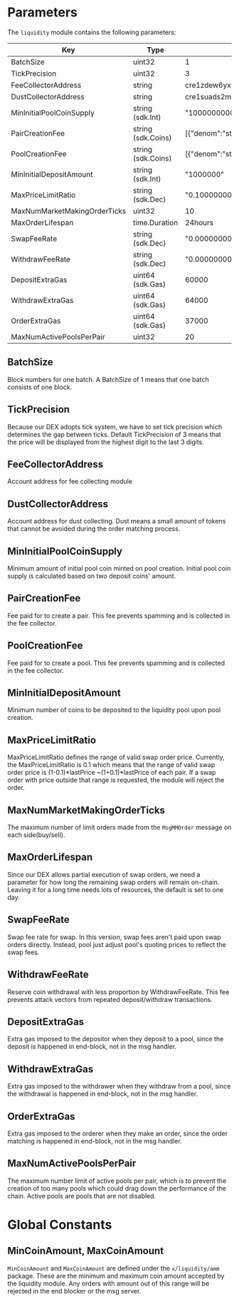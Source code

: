 <!-- order: 8 -->

# Parameters

The `liquidity` module contains the following parameters:

| Key                          | Type               | Example                                                        |
| ---------------------------- | ------------------ | -------------------------------------------------------------- |
| BatchSize                    | uint32             | 1                                                              |
| TickPrecision                | uint32             | 3                                                              |
| FeeCollectorAddress          | string             | cre1zdew6yxyw92z373yqp756e0x4rvd2het37j0a2wjp7fj48eevxvq303p8d |
| DustCollectorAddress         | string             | cre1suads2mkd027cmfphmk9fpuwcct4d8ys02frk8e64hluswfwfj0s4xymnj |
| MinInitialPoolCoinSupply     | string (sdk.Int)   | "1000000000000"                                                |
| PairCreationFee              | string (sdk.Coins) | [{"denom":"stake","amount":"1000000"}]                         |
| PoolCreationFee              | string (sdk.Coins) | [{"denom":"stake","amount":"1000000"}]                         |
| MinInitialDepositAmount      | string (sdk.Int)   | "1000000"                                                      |
| MaxPriceLimitRatio           | string (sdk.Dec)   | "0.100000000000000000"                                         |
| MaxNumMarketMakingOrderTicks | uint32             | 10                                                             |
| MaxOrderLifespan             | time.Duration      | 24hours                                                        |
| SwapFeeRate                  | string (sdk.Dec)   | "0.000000000000000000"                                         |
| WithdrawFeeRate              | string (sdk.Dec)   | "0.000000000000000000"                                         |
| DepositExtraGas              | uint64 (sdk.Gas)   | 60000                                                          |
| WithdrawExtraGas             | uint64 (sdk.Gas)   | 64000                                                          |
| OrderExtraGas                | uint64 (sdk.Gas)   | 37000                                                          |
| MaxNumActivePoolsPerPair     | uint32             | 20                                                             |

## BatchSize

Block numbers for one batch.
A BatchSize of 1 means that one batch consists of one block.

## TickPrecision

Because our DEX adopts tick system, we have to set tick precision which
determines the gap between ticks.
Default TickPrecision of 3 means that the price will be displayed from
the highest digit to the last 3 digits.

## FeeCollectorAddress

Account address for fee collecting module

## DustCollectorAddress

Account address for dust collecting.
Dust means a small amount of tokens that cannot be avoided during the
order matching process.

## MinInitialPoolCoinSupply

Minimum amount of initial pool coin minted on pool creation.
Initial pool coin supply is calculated based on two deposit coins' amount.

## PairCreationFee

Fee paid for to create a pair.
This fee prevents spamming and is collected in the fee collector.

## PoolCreationFee

Fee paid for to create a pool.
This fee prevents spamming and is collected in the fee collector.

## MinInitialDepositAmount

Minimum number of coins to be deposited to the liquidity pool upon pool creation.

## MaxPriceLimitRatio

MaxPriceLimitRatio defines the range of valid swap order price.
Currently, the MaxPriceLimitRatio is 0.1 which means that the range of
valid swap order price is (1-0.1)*lastPrice ~(1+0.1)*lastPrice of each pair.
If a swap order with price outside that range is requested,
the module will reject the order.

## MaxNumMarketMakingOrderTicks

The maximum number of limit orders made from the `MsgMMOrder` message on each
side(buy/sell).

## MaxOrderLifespan

Since our DEX allows partial execution of swap orders,
we need a parameter for how long the remaining swap orders will remain on-chain.
Leaving it for a long time needs lots of resources, the default is set to one day.

## SwapFeeRate

Swap fee rate for swap.
In this version, swap fees aren't paid upon swap orders directly.
Instead, pool just adjust pool's quoting prices to reflect the swap fees.

## WithdrawFeeRate

Reserve coin withdrawal with less proportion by WithdrawFeeRate.
This fee prevents attack vectors from repeated deposit/withdraw transactions.

## DepositExtraGas

Extra gas imposed to the depositor when they deposit to a pool, since the deposit
is happened in end-block, not in the msg handler.

## WithdrawExtraGas

Extra gas imposed to the withdrawer when they withdraw from a pool, since the withdrawal
is happened in end-block, not in the msg handler.

## OrderExtraGas

Extra gas imposed to the orderer when they make an order, since the order matching
is happened in end-block, not in the msg handler.

## MaxNumActivePoolsPerPair

The maximum number limit of active pools per pair, which is to prevent the
creation of too many pools which could drag down the performance of the chain.
Active pools are pools that are not disabled.

# Global Constants

## MinCoinAmount, MaxCoinAmount

`MinCoinAmount` and `MaxCoinAmount` are defined under the `x/liquidity/amm` package.
These are the minimum and maximum coin amount accepted by the liquidity module.
Any orders with amount out of this range will be rejected in the end blocker or
the msg server.
